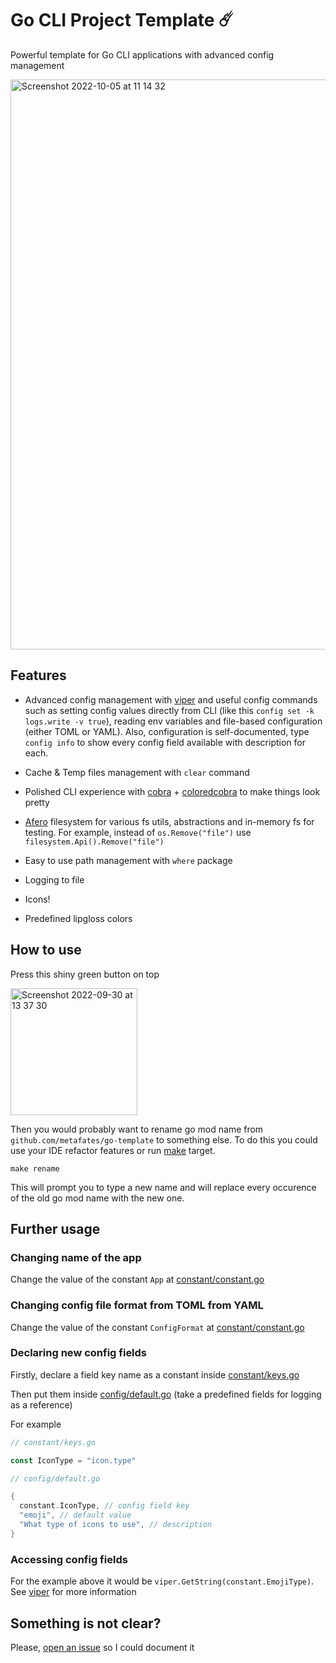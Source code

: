 # Go CLI Project Template ☄️

Powerful template for Go CLI applications with advanced config management

<img width="912" alt="Screenshot 2022-10-05 at 11 14 32" src="https://user-images.githubusercontent.com/62389790/194013247-897697ee-4b32-4b5d-9667-462fcc45e161.png">


## Features

- Advanced config management with [viper](https://github.com/spf13/viper) and
  useful config commands such as setting config values directly from CLI (like this `config set -k logs.write -v true`),
  reading env variables and file-based configuration (either TOML or YAML). Also, configuration is self-documented, type `config info` to show every config field available with description for each.

- Cache & Temp files management with `clear` command

- Polished CLI experience with [cobra](https://github.com/spf13/cobra) + [coloredcobra](https://github.com/ivanpirog/coloredcobra) to make things look pretty

- [Afero](https://github.com/spf13/afero) filesystem for various fs utils, abstractions and in-memory fs for testing.
  For example, instead of `os.Remove("file")` use `filesystem.Api().Remove("file")`

- Easy to use path management with `where` package

- Logging to file

- Icons!

- Predefined lipgloss colors

## How to use

Press this shiny green button on top

<img width="203" alt="Screenshot 2022-09-30 at 13 37 30" src="https://user-images.githubusercontent.com/62389790/193252456-42b966a7-2679-4868-bf25-d862524733ee.png">

Then you would probably want to rename go mod name from `github.com/metafates/go-template` to something else.
To do this you could use your IDE refactor features or run [make](https://www.gnu.org/software/make/) target.

```shell
make rename
```

This will prompt you to type a new name and will replace every occurence of the old go mod name with the new one.

## Further usage

### Changing name of the app

Change the value of the constant `App` at [constant/constant.go](https://github.com/metafates/go-template/blob/main/constant/constant.go)

### Changing config file format from TOML from YAML

Change the value of the constant `ConfigFormat` at [constant/constant.go](https://github.com/metafates/go-template/blob/main/constant/constant.go)

### Declaring new config fields

Firstly, declare a field key name as a constant inside [constant/keys.go](https://github.com/metafates/go-template/blob/main/constant/keys.go)

Then put them inside [config/default.go](https://github.com/metafates/go-template/blob/0a71f1da1c51415469067edbfbe4cbb90e06ef13/config/default.go#L8:L23) (take a predefined fields for logging as a reference)

For example

```go
// constant/keys.go

const IconType = "icon.type"
```

```go
// config/default.go

{
  constant.IconType, // config field key
  "emoji", // default value
  "What type of icons to use", // description
}
```

### Accessing config fields

For the example above it would be `viper.GetString(constant.EmojiType)`. See [viper](https://github.com/spf13/viper) for more information


## Something is not clear?

Please, [open an issue](https://github.com/metafates/go-template/issues/new) so I could document it
